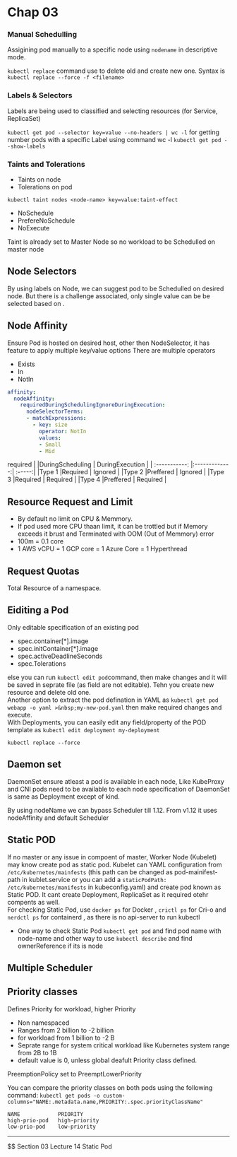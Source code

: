# Chap 03

### Manual Schedulling 
Assigining pod manually to a specific node using `nodename` in descriptive mode. 

`kubectl replace` command use to delete old and create new one. Syntax is `kubectl replace --force -f <filename>`

### Labels & Selectors
Labels are being used to classified and selecting resources (for Service, ReplicaSet)


`kubectl get pod --selector key=value --no-headers | wc -l` for getting number pods with a specific Label using command wc -l 
`kubectl get pod --show-labels`

### Taints and Tolerations
- Taints on node
- Tolerations on pod

`kubectl taint nodes <node-name> key=value:taint-effect`

- NoSchedule
- PrefereNoSchedule
- NoExecute

Taint is already set to Master Node so no workload to be Schedulled on master node

## Node Selectors

By using labels on Node, we can suggest pod to be Schedulled on desired node. But there is a challenge associated, only single value can be be selected based on .

## Node Affinity
Ensure Pod is hosted on desired host, other then NodeSelector, it has feature to apply multiple key/value options 
There are multiple operators 
- Exists
- In  
- NotIn 


```yaml
affinity:
  nodeAffinity:
    requiredDuringSchedulingIgnoreDuringExecution:
      nodeSelectorTerms:
      - matchExpressions:
        - key: size
          operator: NotIn
          values:
          - Small
          - Mid 
```
required
| |DuringScheduling | DuringExecution |
| :-----------: |:-------------:| :-----:|
|Type 1 |Required  | Ignored |
|Type 2 |Preffered | Ignored |
|Type 3 |Required | Required |
|Type 4 |Preffered | Required |


## Resource Request and Limit

- By default no limit on CPU & Memmory. 
- If pod used more CPU thaan limit, it can be trottled but if Memory exceeds it brust and Terminated with OOM (Out of Memmory) error
- 100m = 0.1 core 
- 1 AWS vCPU = 1 GCP core = 1 Azure Core = 1 Hyperthread


## Request Quotas
Total Resource of a namespace.

## Eiditing a Pod
Only editable specification of an existing pod 
- spec.container[*].image 
- spec.initContainer[*].image 
- spec.activeDeadlineSeconds
- spec.Tolerations

else you can run `kubectl edit pod`command, then make changes and it will be saved in seprate file (as field are not editable). Tehn you create new resource and delete old one. <br>
Another option to extract the pod defination in YAML as `kubectl get pod webapp -o yaml >&nbsp;my-new-pod.yaml` then make required changes and execute.
 <br> 
With Deployments, you can easily edit any field/property of the POD template as `kubectl edit deployment my-deployment`

`kubectl replace --force`

## Daemon set
DaemonSet ensure atleast a pod is available in each node, Like KubeProxy and CNI pods need to be available to each node
specification of DaemonSet is same as Deployment except of kind.

By using nodeName we can bypass Scheduler till 1.12.  From v1.12 it uses nodeAffinity and default Scheduler


## Static POD
If no master or any issue in compoent of master, Worker Node (Kubelet) may know create pod as static pod. 
Kubelet can YAML configuration from `/etc/kubernetes/mainfests` (this path can be changed as pod-mainifest-path in kublet.service or you can add a `staticPodPath: /etc/kubernetes/manifests` in kubeconfig.yaml) and create pod known as Static POD. It cant create Deployment, ReplicaSet as it required otehr compents as well. 
<br>
For checking Static Pod, use `docker ps` for Docker , `crictl ps` for Cri-o and `nerdctl ps` for containerd , as there is no api-server to run kubectl
- One way to check Static Pod `kubectl get pod` and find pod name with node-name and other way to use `kubectl describe` and find ownerReference if its is node

## Multiple Scheduler


## Priority classes
Defines Priority for workload, higher Priority

- Non namespaced
- Ranges from 2 billion to -2 billion 
- for workload from 1 billion to -2 B 
- Seprate range for system critical workload like Kubernetes system range from 2B to 1B
- default value is 0, unless global deafult Priority class defined. 

PreemptionPolicy set to PreemptLowerPriority 


You can compare the priority classes on both pods using the following command:
``kubectl get pods -o custom-columns="NAME:.metadata.name,PRIORITY:.spec.priorityClassName"``

```
NAME            PRIORITY
high-prio-pod   high-priority
low-prio-pod    low-priority
```
---
$$ Section 03 Lecture 14 Static Pod
